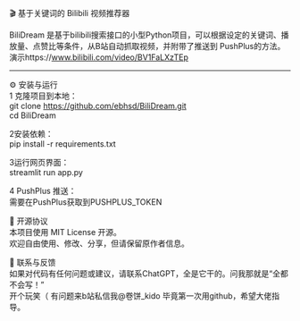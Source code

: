 🎬 基于关键词的 Bilibili 视频推荐器

BiliDream 是基于bilibili搜索接口的小型Python项目，可以根据设定的关键词、播放量、点赞比等条件，从B站自动抓取视频，并附带了推送到 PushPlus的方法。  
演示https://www.bilibili.com/video/BV1FaLXzTEp  

---

⚙️ 安装与运行  
1 克隆项目到本地：  
git clone https://github.com/ebhsd/BiliDream.git  
cd BiliDream

2安装依赖：  
pip install -r requirements.txt

3运行网页界面：  
streamlit run app.py

4 PushPlus 推送：  
需要在PushPlus获取到PUSHPLUS_TOKEN

📜 开源协议  
本项目使用 MIT License 开源。  
欢迎自由使用、修改、分享，但请保留原作者信息。

💬 联系与反馈  
如果对代码有任何问题或建议，请联系ChatGPT，全是它干的。问我那就是“全都不会写！”  
开个玩笑（ 有问题来b站私信我@卷饼_kido 毕竟第一次用github，希望大佬指导。
